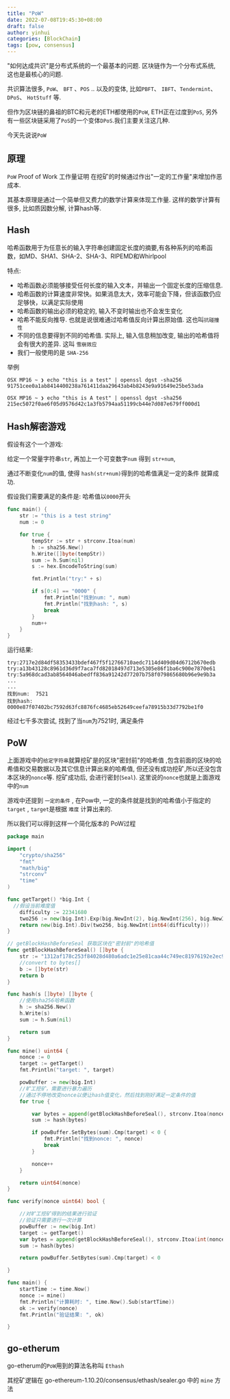 ```yaml
---
title: "PoW"
date: 2022-07-08T19:45:30+08:00
draft: false
author: yinhui
categories: [BlockChain]
tags: [pow, consensus] 
---
```




"如何达成共识"是分布式系统的一个最基本的问题. 区块链作为一个分布式系统, 这也是最核心的问题.

共识算法很多, `PoW`、 `BFT` 、`POS` .. 以及的变体, 比如`PBFT`、 `IBFT`、`Tendermint`、`DPoS`、 `HotStuff` 等.

但作为区块链的鼻祖的BTC和元老的ETH都使用的`PoW`, ETH正在过度到`PoS`, 另外有一些区块链采用了`PoS`的一个变体`DPoS`.我们主要关注这几种.

今天先说说`PoW`

<!--more-->

## 原理

`PoW`  Proof of Work 工作量证明  在挖矿的时候通过作出"一定的工作量"来增加作恶成本.

其基本原理是通过一个简单但又费力的数学计算来体现工作量. 这样的数学计算有很多, 比如质因数分解, 计算hash等.



##  Hash

哈希函数用于为任意长的输入字符串创建固定长度的摘要,有各种系列的哈希函数，如MD、SHA1、SHA-2、SHA-3、RIPEMD和Whirlpool

特点:

+ 哈希函数必须能够接受任何长度的输入文本，并输出一个固定长度的压缩信息.
+ 哈希函数的计算速度非常快。如果消息太大，效率可能会下降，但该函数仍应足够快，以满足实际使用
+ 哈希函数的输出必须的稳定的, 输入不变时输出也不会发生变化
+ 哈希不能反向推导.  也就是说很难通过哈希值反向计算出原始值. 这也叫`抗碰撞性`
+ 不同的信息要得到不同的哈希值. 实际上, 输入信息稍加改变, 输出的哈希值将会有很大的差异. 这叫 `雪崩效应`
+ 我们一般使用的是 `SHA-256`

举例
```shell
OSX MP16 ~ ❯ echo "this is a test" | openssl dgst -sha256
91751cee0a1ab8414400238a761411daa29643ab4b8243e9a91649e25be53ada

OSX MP16 ~ ❯ echo "this is A test" | openssl dgst -sha256
215ec5072f0ae6f05d9576d42c1a3fb5794aa51199cb44e7d087e679ff000d1
```



##  Hash解密游戏

假设有这个一个游戏:

给定一个常量字符串`str`,  再加上一个可变数字`num` 得到 `str+num`, 

通过不断变化`num`的值, 使得 `hash(str+num)`得到的哈希值满足一定的条件 就算成功.

假设我们需要满足的条件是: 哈希值以`0000`开头



```go
func main() {
	str := "this is a test string"
	num := 0

	for true {
		tempStr := str + strconv.Itoa(num)
		h := sha256.New()
		h.Write([]byte(tempStr))
		sum := h.Sum(nil)
		s := hex.EncodeToString(sum)

		fmt.Println("try:" + s)

		if s[0:4] == "0000" {
			fmt.Println("找到num: ", num)
			fmt.Println("找到hash: ", s)
			break
		}
		num++
	}
}
```

运行结果:

```shell
try:2717e2d84df58353433bdef467f5f12766710aedc7114d409d04d6712b670edb
try:a13b43128c8961d36d9f7aca7fd82018497d713e5305e86f1ba6c900e7870e61
try:5a968dcad3ab8564046abedff836a91242d77207b758f079865680b96e9e9b3a
...
...
找到num:  7521
找到hash:  0000e87f07402bc7592d63fc8876fc4685eb52649ceefa78915b33d7792be1f0
```

经过七千多次尝试, 找到了当`num`为7521时, 满足条件



## PoW

上面游戏中的`给定字符串`就算挖矿是的区块"密封前"的哈希值 ,包含前面的区块的哈希值和交易数据以及其它信息计算出来的哈希值, 但还没有成功挖矿,所以还没包含本区块的`nonce`等. 挖矿成功后, 会进行密封(`Seal`). 这里说的`nonce`也就是上面游戏中的`num`

游戏中还提到 `一定的条件` ,  在Pow中, 一定的条件就是找到的哈希值小于指定的 `target` ,  `target`是根据 `难度` 计算出来的.



所以我们可以得到这样一个简化版本的 PoW过程

```go
package main

import (
	"crypto/sha256"
	"fmt"
	"math/big"
	"strconv"
	"time"
)

func getTarget() *big.Int {
  //假设当前难度值
	difficulty := 22341680
	two256 := new(big.Int).Exp(big.NewInt(2), big.NewInt(256), big.NewInt(0))
	return new(big.Int).Div(two256, big.NewInt(int64(difficulty)))
}

// getBlockHashBeforeSeal 获取区块在"密封前"的哈希值
func getBlockHashBeforeSeal() []byte {
	str := "1312af178c253f84028d480a6adc1e25e81caa44c749ec81976192e2ec934c64"
	//convert to bytes[]
	b := []byte(str)
	return b
}

func hash(s []byte) []byte {
	//使用sha256哈希函数
	h := sha256.New()
	h.Write(s)
	sum := h.Sum(nil)

	return sum
}

func mine() uint64 {
	nonce := 0
	target := getTarget()
	fmt.Println("target: ", target)

	powBuffer := new(big.Int)
	//旷工挖矿，需要进行暴力遍历
	//通过不停地改变nonce以便让hash值变化，然后找到刚好满足一定条件的值
	for true {

		var bytes = append(getBlockHashBeforeSeal(), strconv.Itoa(nonce)...)
		sum := hash(bytes)

		if powBuffer.SetBytes(sum).Cmp(target) < 0 {
			fmt.Println("找到nonce: ", nonce)
			break
		}

		nonce++
	}

	return uint64(nonce)
}

func verify(nonce uint64) bool {

	//对旷工挖矿得到的结果进行验证
	//验证只需要进行一次计算
	powBuffer := new(big.Int)
	target := getTarget()
	var bytes = append(getBlockHashBeforeSeal(), strconv.Itoa(int(nonce))...)
	sum := hash(bytes)

	return powBuffer.SetBytes(sum).Cmp(target) < 0

}

func main() {
	startTime := time.Now()
	nonce := mine()
	fmt.Println("计算耗时: ", time.Now().Sub(startTime))
	ok := verify(nonce)
	fmt.Println("验证结果: ", ok)

}

```



## go-etherum

go-etherum的`PoW`用到的算法名称叫 `Ethash`

其挖矿逻辑在  go-ethereum-1.10.20/consensus/ethash/sealer.go 中的 `mine` 方法

